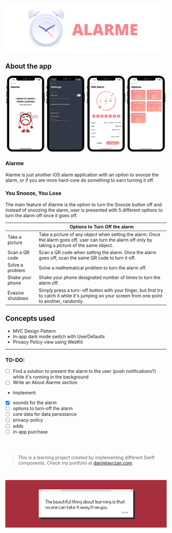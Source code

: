 ![Front Banner](Documentation/FrontBanner.png)

## About the app

<p align="center">
<img src="Documentation/screenshots.png">
</p>

### Alarme

Alarme is just another iOS alarm application with an option to snooze the alarm, or if you are more hard-core do something to earn turning it off.

### You Snooze, You Lose

The main feature of Alarme is the option to turn the Snooze button off and instead of snoozing the alarm, user is presented with 5 different options to turn the alarm off once it goes off.

|      | Options to Turn Off the alarm     |
|---    |---   |
| Take a picture         | Take a picture of any object when setting the alarm. Once the alarm goes off, user can turn the alarm off only by taking a picture of the same object.  |
| Scan a QR code     | Scan a QR code when setting the alarm. Once the alarm goes off, scan the same QR code to turn it off. |
| Solve a problem     | Solve a mathematical problem to turn the alarm off. |
| Shake your phone  | Shake your phone designated number of times to turn the alarm off. |
| Evasive shutdown      | Simply press a turn-off button with your finger, but first try to catch it while it's jumping on your screen from one point to another, randomly. |


## Concepts used

* MVC Design Pattern
* In-app dark mode switch with UserDefaults
* Privacy Policy view using WebKit

---

### TO-DO:

- [ ] Find a solution to present the alarm to the user (push notifications?) while it's running in the background
- [ ] Write an About Alarme section

* Implement: 

- [x] sounds for the alarm
- [ ] options to turn-off the alarm
- [ ] core data for data persistance
- [ ] privacy-policy
- [ ] adds
- [ ] in-app purchase

<br />
<br />

>This is a learning project created by implementing different Swift components. Check my portfolio at [danijelavrzan.com](https://danijelavrzan.com).

<br />
   
![End Banner](Documentation/EndBanner.png)
